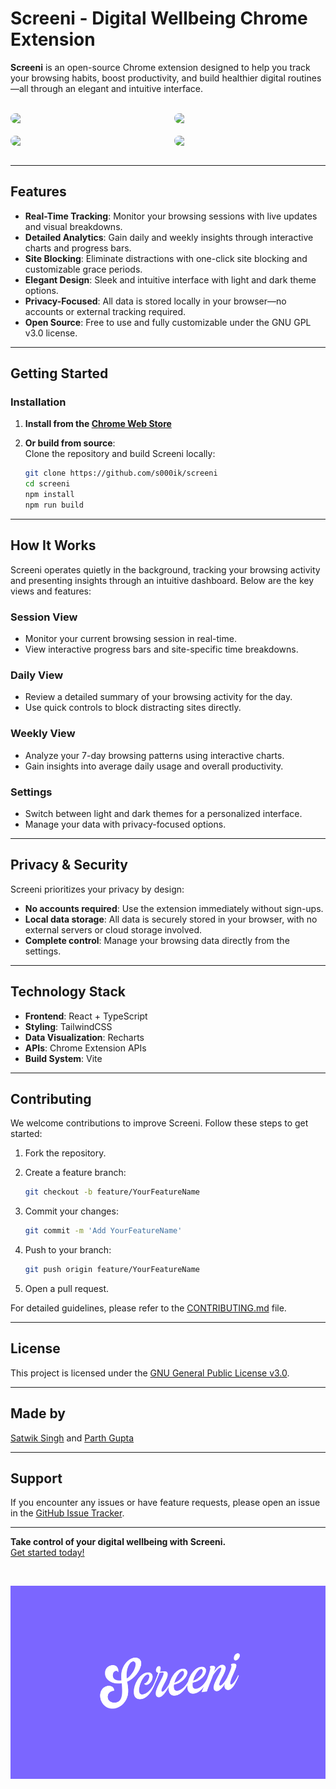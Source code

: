 # Screeni - Digital Wellbeing Chrome Extension

**Screeni** is an open-source Chrome extension designed to help you track your browsing habits, boost productivity, and build healthier digital routines—all through an elegant and intuitive interface.
<br>
<br>
<div style="display: flex; flex-direction: column; gap: 20px;">

  <!-- Row 1 -->
  <div style="display: flex; justify-content: space-between;">
    <img src="https://lh3.googleusercontent.com/jhBSAw-YOVxyLhv0_zAsFAI-f1790vkmzHVp-Utt6yhJ9jb1tf_vBHHfeCdrdmtDQskJcd2OVFBGaFIGDRa6K6zj6Q=s1280-w1280-h800" style="border-radius: 15px; width: 48%; height: auto;" />
    <img src="https://lh3.googleusercontent.com/eMJGF41yiPahSO992YC2YvBPlo6D-V3fClrCVOMITvlC2SFekkdn1LU1MOCMKj9wEBsj62DXJ1mEzX9mq_SPYoe-=s1280-w1280-h800" style="border-radius: 15px; width: 48%; height: auto;" />
  </div>

  <!-- Row 2 -->
  <div style="display: flex; justify-content: space-between;">
    <img src="https://lh3.googleusercontent.com/cRyA8fCRToZ6M6dhfsUGvM68tnKxEvES17smqVF3yYzC7phCYWaqgOnNudKrvfJk8H8IvvOZQ70taIRz7T0sKV9NK2w=s1280-w1280-h800" style="border-radius: 15px; width: 48%; height: auto;" />
    <img src="https://lh3.googleusercontent.com/6YiikfFT8rm8xcLt4R5VgjlZGEftE77SKRkjWUdmrq9lAdXKCw3OmVKmISLgy-RHWpBC1J7RqY8lcLe7bzauyWRBmQ=s1280-w1280-h800" style="border-radius: 15px; width: 48%; height: auto;" />
  </div>

</div>
<br>

---

## Features

- **Real-Time Tracking**: Monitor your browsing sessions with live updates and visual breakdowns.
- **Detailed Analytics**: Gain daily and weekly insights through interactive charts and progress bars.
- **Site Blocking**: Eliminate distractions with one-click site blocking and customizable grace periods.
- **Elegant Design**: Sleek and intuitive interface with light and dark theme options.
- **Privacy-Focused**: All data is stored locally in your browser—no accounts or external tracking required.
- **Open Source**: Free to use and fully customizable under the GNU GPL v3.0 license.

---

## Getting Started

### Installation

1. **Install from the [Chrome Web Store](https://chromewebstore.google.com/detail/screeni/kgikmpnigjdiaoijbofcbahpjblcgeeh)**
2. **Or build from source**:  
   Clone the repository and build Screeni locally:

   ```bash
   git clone https://github.com/s000ik/screeni
   cd screeni
   npm install
   npm run build
   ```

---

## How It Works

Screeni operates quietly in the background, tracking your browsing activity and presenting insights through an intuitive dashboard. Below are the key views and features:

### Session View

- Monitor your current browsing session in real-time.
- View interactive progress bars and site-specific time breakdowns.

### Daily View

- Review a detailed summary of your browsing activity for the day.
- Use quick controls to block distracting sites directly.

### Weekly View

- Analyze your 7-day browsing patterns using interactive charts.
- Gain insights into average daily usage and overall productivity.

### Settings

- Switch between light and dark themes for a personalized interface.
- Manage your data with privacy-focused options.

---

## Privacy & Security

Screeni prioritizes your privacy by design:

- **No accounts required**: Use the extension immediately without sign-ups.
- **Local data storage**: All data is securely stored in your browser, with no external servers or cloud storage involved.
- **Complete control**: Manage your browsing data directly from the settings.

---

## Technology Stack

- **Frontend**: React + TypeScript
- **Styling**: TailwindCSS
- **Data Visualization**: Recharts
- **APIs**: Chrome Extension APIs
- **Build System**: Vite

---

## Contributing

We welcome contributions to improve Screeni. Follow these steps to get started:

1. Fork the repository.
2. Create a feature branch:

   ```bash
   git checkout -b feature/YourFeatureName
   ```

3. Commit your changes:

   ```bash
   git commit -m 'Add YourFeatureName'
   ```

4. Push to your branch:

   ```bash
   git push origin feature/YourFeatureName
   ```

5. Open a pull request.

For detailed guidelines, please refer to the [CONTRIBUTING.md](CONTRIBUTING.md) file.

---

## License

This project is licensed under the [GNU General Public License v3.0](LICENSE).

---

## Made by

[Satwik Singh](https://github.com/s000ik) and [Parth Gupta](https://github.com/p4r1h)

---

## Support

If you encounter any issues or have feature requests, please open an issue in the [GitHub Issue Tracker](https://github.com/s000ik/screeni/issues).

---

**Take control of your digital wellbeing with Screeni.**  
[Get started today!](https://chromewebstore.google.com/detail/screeni/kgikmpnigjdiaoijbofcbahpjblcgeeh)

<br>

![Banner](public/Banner.png)
